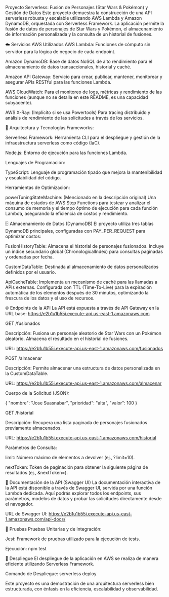 Proyecto Serverless: Fusión de Personajes (Star Wars & Pokémon) y Gestión de Datos
Este proyecto demuestra la construcción de una API serverless robusta y escalable utilizando AWS Lambda y Amazon DynamoDB, orquestada con Serverless Framework. La aplicación permite la fusión de datos de personajes de Star Wars y Pokémon, el almacenamiento de información personalizada y la consulta de un historial de fusiones.

☁️ Servicios AWS Utilizados
AWS Lambda: Funciones de cómputo sin servidor para la lógica de negocio de cada endpoint.

Amazon DynamoDB: Base de datos NoSQL de alto rendimiento para el almacenamiento de datos transaccionales, historial y caché.

Amazon API Gateway: Servicio para crear, publicar, mantener, monitorear y asegurar APIs RESTful para las funciones Lambda.

AWS CloudWatch: Para el monitoreo de logs, métricas y rendimiento de las funciones (aunque no se detalla en este README, es una capacidad subyacente).

AWS X-Ray: (Implícito si se usa Powertools) Para tracing distribuido y análisis de rendimiento de las solicitudes a través de los servicios.

🚀 Arquitectura y Tecnologías
Frameworks:

Serverless Framework: Herramienta CLI para el despliegue y gestión de la infraestructura serverless como código (IaC).

Node.js: Entorno de ejecución para las funciones Lambda.

Lenguajes de Programación:

TypeScript: Lenguaje de programación tipado que mejora la mantenibilidad y escalabilidad del código.

Herramientas de Optimización:

powerTuningStateMachine: (Mencionado en la descripción original) Una máquina de estados de AWS Step Functions para testear y analizar el consumo de memoria y el tiempo óptimo de ejecución para cada función Lambda, asegurando la eficiencia de costos y rendimiento.

🗄️ Almacenamiento de Datos (DynamoDB)
El proyecto utiliza tres tablas DynamoDB principales, configuradas con PAY_PER_REQUEST para optimizar costos:

FusionHistoryTable: Almacena el historial de personajes fusionados. Incluye un índice secundario global (ChronologicalIndex) para consultas paginadas y ordenadas por fecha.

CustomDataTable: Destinada al almacenamiento de datos personalizados definidos por el usuario.

ApiCacheTable: Implementa un mecanismo de caché para las llamadas a APIs externas. Configurada con TTL (Time-To-Live) para la expiración automática de los elementos después de 30 minutos, optimizando la frescura de los datos y el uso de recursos.

🌐 Endpoints de la API
La API está expuesta a través de API Gateway en la URL base: https://e2b1u1b55i.execute-api.us-east-1.amazonaws.com

GET /fusionados

Descripción: Fusiona un personaje aleatorio de Star Wars con un Pokémon aleatorio. Almacena el resultado en el historial de fusiones.

URL: https://e2b1u1b55i.execute-api.us-east-1.amazonaws.com/fusionados

POST /almacenar

Descripción: Permite almacenar una estructura de datos personalizada en la CustomDataTable.

URL: https://e2b1u1b55i.execute-api.us-east-1.amazonaws.com/almacenar

Cuerpo de la Solicitud (JSON):

{
  "nombre": "Jose Suasnabar",
  "prioridad": "alta",
  "valor": 100
}

GET /historial

Descripción: Recupera una lista paginada de personajes fusionados previamente almacenados.

URL: https://e2b1u1b55i.execute-api.us-east-1.amazonaws.com/historial

Parámetros de Consulta:

limit: Número máximo de elementos a devolver (ej., ?limit=10).

nextToken: Token de paginación para obtener la siguiente página de resultados (ej., &nextToken=<token>).

📄 Documentación de la API (Swagger UI)
La documentación interactiva de la API está disponible a través de Swagger UI, servida por una función Lambda dedicada. Aquí podrás explorar todos los endpoints, sus parámetros, modelos de datos y probar las solicitudes directamente desde el navegador.

URL de Swagger UI: https://e2b1u1b55i.execute-api.us-east-1.amazonaws.com/api-docs/

🧪 Pruebas
Pruebas Unitarias y de Integración:

Jest: Framework de pruebas utilizado para la ejecución de tests.

Ejecución: npm test

🚀 Despliegue
El despliegue de la aplicación en AWS se realiza de manera eficiente utilizando Serverless Framework.

Comando de Despliegue: serverless deploy


Este proyecto es una demostración de una arquitectura serverless bien estructurada, con énfasis en la eficiencia, escalabilidad y observabilidad.
